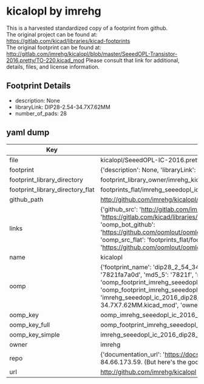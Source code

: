 # kicalopl by imrehg  
This is a harvested standardized copy of a footprint from github.  
The original project can be found at:  
https://gitlab.com/kicad/libraries/kicad-footprints  
The original footprint can be found at:
http://gitlab.com/imrehg/kicalopl/blob/master/SeeedOPL-Transistor-2016.pretty/TO-220.kicad_mod
Please consult that link for additional, details, files, and license information.  
## Footprint Details
* description: None  
* libraryLink: DIP28-2.54-34.7X7.62MM  
* number_of_pads: 28  
## yaml dump  
| Key | Value |  
| --- | --- |  
| file | kicalopl/SeeedOPL-IC-2016.pretty/DIP28-2.54-34.7X7.62MM.kicad_mod |  
| footprint | {'description': None, 'libraryLink': 'DIP28-2.54-34.7X7.62MM', 'number_of_pads': 28} |  
| footprint_library_directory | footprint_library_owner/imrehg_kicalopl |  
| footprint_library_directory_flat | footprints_flat/imrehg_seeedopl_ic_2016_dip28_2_54_34_7x7_62mm/working |  
| github_path | http://github.com/imrehg/kicalopl/blob/master/SeeedOPL-IC-2016.pretty/DIP28-2.54-34.7X7.62MM.kicad_mod |  
| links | {'github_src': 'http://gitlab.com/imrehg/kicalopl/blob/master/SeeedOPL-Transistor-2016.pretty/TO-220.kicad_mod', 'github_src_repo': 'https://gitlab.com/kicad/libraries/kicad-footprints', 'oomp_bot': 'footprints/imrehg_seeedopl_ic_2016_dip28_2_54_34_7x7_62mm/working', 'oomp_bot_github': 'https://github.com/oomlout/oomlout_oomp_footprint_bot/tree/main/footprints/imrehg_seeedopl_ic_2016_dip28_2_54_34_7x7_62mm/working', 'oomp_src_flat': 'footprints_flat/footprints_flat/imrehg_seeedopl_ic_2016_dip28_2_54_34_7x7_62mm/working', 'oomp_src_flat_github': 'https://github.com/oomlout/oomlout_oomp_footprint_src/tree/main/footprints_flat/imrehg_seeedopl_ic_2016_dip28_2_54_34_7x7_62mm/working'} |  
| name | kicalopl |  
| oomp | {'footprint_name': 'dip28_2_54_34_7x7_62mm', 'library_name': 'seeedopl_ic_2016', 'md5': '7821fa7a0d8b0802f308e541c6e7c5bf', 'md5_10': '7821fa7a0d', 'md5_5': '7821f', 'md5_6': '7821fa', 'oomp_key': 'oomp_imrehg_seeedopl_ic_2016_dip28_2_54_34_7x7_62mm', 'oomp_key_extra': 'oomp_footprint_imrehg_seeedopl_ic_2016_dip28_2_54_34_7x7_62mm', 'oomp_key_full': 'oomp_footprint_imrehg_seeedopl_ic_2016_dip28_2_54_34_7x7_62mm_7821fa', 'oomp_key_simple': 'imrehg_seeedopl_ic_2016_dip28_2_54_34_7x7_62mm', 'original_filename': 'kicalopl/SeeedOPL-IC-2016.pretty/DIP28-2.54-34.7X7.62MM.kicad_mod', 'owner_name': 'imrehg'} |  
| oomp_key | oomp_imrehg_seeedopl_ic_2016_dip28_2_54_34_7x7_62mm |  
| oomp_key_full | oomp_footprint_imrehg_seeedopl_ic_2016_dip28_2_54_34_7x7_62mm |  
| oomp_key_simple | imrehg_seeedopl_ic_2016_dip28_2_54_34_7x7_62mm |  
| owner | imrehg |  
| repo | {'documentation_url': 'https://docs.github.com/rest/overview/resources-in-the-rest-api#rate-limiting', 'message': "API rate limit exceeded for 84.66.173.59. (But here's the good news: Authenticated requests get a higher rate limit. Check out the documentation for more details.)"} |  
| url | http://github.com/imrehg/kicalopl |  


